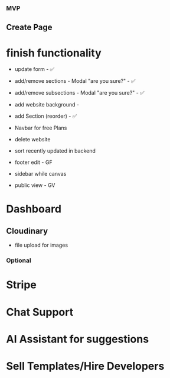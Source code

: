 ### MVP

## Create Page
# finish functionality
- update form - ✅
- add/remove sections - Modal "are you sure?" - ✅
- add/remove subsections - Modal "are you sure?" - ✅
- add website background - 
- add Section (reorder) - ✅
- Navbar for free Plans
- delete website
- sort recently updated in backend


- footer edit - GF
- sidebar while canvas
- public view - GV

# Dashboard

## Cloudinary
- file upload for images 

### Optional
# Stripe
# Chat Support
# AI Assistant for suggestions
# Sell Templates/Hire Developers














